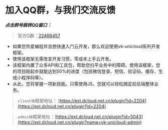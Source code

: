 # 加入QQ群，与我们交流反馈
 
___点击群号跳转QQ窗口：___

> 官方Q群：[22466457](https://jq.qq.com/?_wv=1027&k=RTeqPXCZ) 
 
* 如果您热爱编程并且想快速入门云开发，那么欢迎使用vk-unicloud系列开发框架。
* 使用该框架无需改变开发习惯，零成本上手云开发。
* 该框架内置了众多API和工具包，帮助您扫平业务中的障碍。使用该框架，您的项目刚起步就能达到50%的进度（包括微信登录、短信、验证码、缓存、生成小程序码等）。
* 从此，您将掌握一项新技能。只需使用JS，您就可以轻松搞定前后端整体业务。

> `client端`框架地址： [https://ext.dcloud.net.cn/plugin?id=2204](https://ext.dcloud.net.cn/plugin?id=2204)

> `admin端`框架地址：[https://ext.dcloud.net.cn/plugin?id=5043](https://ext.dcloud.net.cn/plugin?name=vk-unicloud-admin)